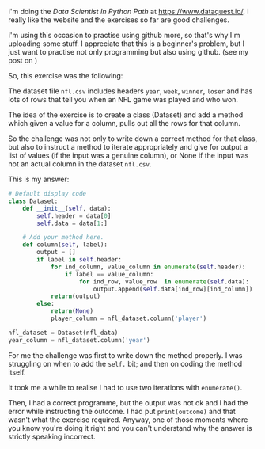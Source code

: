 
I'm doing the _Data Scientist In Python Path_ at https://www.dataquest.io/. I really like the website and the exercises so far are good challenges.

I'm using this occasion to practise using github more, so that's why I'm uploading some stuff. I appreciate that this is a beginner's problem, but I just want to practise not only programming but also using github. (see my post on )


So, this exercise was the following:

The dataset file `nfl.csv` includes headers `year`, `week`, `winner`, `loser` and has lots of rows that tell you when an NFL game was played and who won.

The idea of the exercise is to create a class (Dataset) and add a method which given a value for a column, pulls out all the rows for that column.

So the challenge was not only to write down a correct method for that class, but also to instruct a method to iterate appropriately and give for output a list of values (if the input was a genuine column), or None if the input was not an actual column in the dataset `nfl.csv`.

This is my answer:

```python
# Default display code
class Dataset:
    def __init__(self, data):
        self.header = data[0]
        self.data = data[1:]

    # Add your method here.
    def column(self, label):
        output = []
        if label in self.header:
            for ind_column, value_column in enumerate(self.header):
                if label == value_column:
                    for ind_row, value_row  in enumerate(self.data):
                        output.append(self.data[ind_row][ind_column])
            return(output)
        else:
            return(None)
            player_column = nfl_dataset.column('player')

nfl_dataset = Dataset(nfl_data)
year_column = nfl_dataset.column('year')
```

For me the challenge was first to write down the method properly. I was struggling on when to add the `self.` bit; and then on coding the method itself.

It took me a while to realise I had to use two iterations with `enumerate()`.

Then, I had a correct programme, but the output was not ok and I had the error while instructing the outcome. I had put `print(outcome)` and that wasn't what the exercise required. Anyway, one of those moments where you know you're doing it right and you can't understand why the answer is strictly speaking incorrect.
